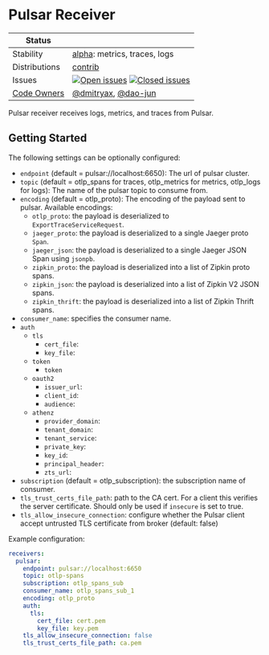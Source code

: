 # Pulsar Receiver

<!-- status autogenerated section -->
| Status        |           |
| ------------- |-----------|
| Stability     | [alpha]: metrics, traces, logs   |
| Distributions | [contrib] |
| Issues        | [![Open issues](https://img.shields.io/github/issues-search/open-telemetry/opentelemetry-collector-contrib?query=is%3Aissue%20is%3Aopen%20label%3Areceiver%2Fpulsar%20&label=open&color=orange&logo=opentelemetry)](https://github.com/jacktomcat/opentelemetry-collector-contrib/issues?q=is%3Aopen+is%3Aissue+label%3Areceiver%2Fpulsar) [![Closed issues](https://img.shields.io/github/issues-search/open-telemetry/opentelemetry-collector-contrib?query=is%3Aissue%20is%3Aclosed%20label%3Areceiver%2Fpulsar%20&label=closed&color=blue&logo=opentelemetry)](https://github.com/jacktomcat/opentelemetry-collector-contrib/issues?q=is%3Aclosed+is%3Aissue+label%3Areceiver%2Fpulsar) |
| [Code Owners](https://github.com/jacktomcat/opentelemetry-collector-contrib/blob/main/CONTRIBUTING.md#becoming-a-code-owner)    | [@dmitryax](https://www.github.com/dmitryax), [@dao-jun](https://www.github.com/dao-jun) |

[alpha]: https://github.com/open-telemetry/opentelemetry-collector#alpha
[contrib]: https://github.com/open-telemetry/opentelemetry-collector-releases/tree/main/distributions/otelcol-contrib
<!-- end autogenerated section -->

Pulsar receiver receives logs, metrics, and traces from Pulsar.

## Getting Started

The following settings can be optionally configured:
- `endpoint` (default = pulsar://localhost:6650): The url of pulsar cluster.
- `topic` (default = otlp_spans for traces, otlp_metrics for metrics, otlp_logs for logs): The name of the pulsar topic to consume from.
- `encoding` (default = otlp_proto): The encoding of the payload sent to pulsar. Available encodings:
    - `otlp_proto`: the payload is deserialized to `ExportTraceServiceRequest`.
    - `jaeger_proto`: the payload is deserialized to a single Jaeger proto `Span`.
    - `jaeger_json`: the payload is deserialized to a single Jaeger JSON Span using `jsonpb`.
    - `zipkin_proto`: the payload is deserialized into a list of Zipkin proto spans.
    - `zipkin_json`: the payload is deserialized into a list of Zipkin V2 JSON spans.
    - `zipkin_thrift`: the payload is deserialized into a list of Zipkin Thrift spans.
- `consumer_name`: specifies the consumer name.
- `auth`
  - `tls`
    - `cert_file`:
    - `key_file`:
  - `token`
    - `token`
  - `oauth2`
    - `issuer_url`:
    - `client_id`:
    - `audience`: 
  - `athenz`
    - `provider_domain`:
    - `tenant_domain`:
    - `tenant_service`:
    - `private_key`:
    - `key_id`:
    - `principal_header`:
    - `zts_url`:
- `subscription` (default = otlp_subscription): the subscription name of consumer.
- `tls_trust_certs_file_path`: path to the CA cert. For a client this verifies the server certificate. Should
  only be used if `insecure` is set to true.
- `tls_allow_insecure_connection`: configure whether the Pulsar client accept untrusted TLS certificate from broker (default: false)


Example configuration:
```yaml
receivers:
  pulsar:
    endpoint: pulsar://localhost:6650
    topic: otlp-spans
    subscription: otlp_spans_sub
    consumer_name: otlp_spans_sub_1
    encoding: otlp_proto
    auth:
      tls:
        cert_file: cert.pem
        key_file: key.pem
    tls_allow_insecure_connection: false
    tls_trust_certs_file_path: ca.pem
```

